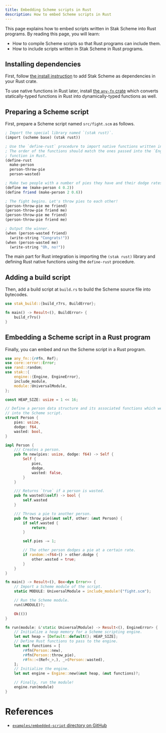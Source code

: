 ```yaml
---
title: Embedding Scheme scripts in Rust
description: How to embed Scheme scripts in Rust
---
```


This page explains how to embed scripts written in Stak Scheme into Rust programs. By reading this page, you will learn:

- How to compile Scheme scripts so that Rust programs can include them.
- How to include scripts written in Stak Scheme in Rust programs.

## Installing dependencies

First, follow [the install instruction](install#libraries) to add Stak Scheme as dependencies in your Rust crate.

To use native functions in Rust later, install [the `any-fn` crate](https://crates.io/crates/any-fn) which converts statically-typed functions in Rust into dynamically-typed functions as well.

## Preparing a Scheme script

First, prepare a Scheme script named `src/fight.scm` as follows.

```scheme
; Import the special library named `(stak rust)`.
(import (scheme base) (stak rust))

; Use the `define-rust` procedure to import native functions written in Rust.
; The order of the functions should match the ones passed into the `Engine::new()`
; function in Rust.
(define-rust
  make-person
  person-throw-pie
  person-wasted)

; Make two people with a number of pies they have and their dodge rates.
(define me (make-person 4 0.2))
(define friend (make-person 2 0.6))

; The fight begins. Let's throw pies to each other!
(person-throw-pie me friend)
(person-throw-pie friend me)
(person-throw-pie me friend)
(person-throw-pie friend me)

; Output the winner.
(when (person-wasted friend)
  (write-string "Congrats!"))
(when (person-wasted me)
  (write-string "Oh, no!"))
```

The main part for Rust integration is importing the `(stak rust)` library and defining Rust native functions using the `define-rust` procedure.

## Adding a build script

Then, add a build script at `build.rs` to build the Scheme source file
into bytecodes.

```rust no_run
use stak_build::{build_r7rs, BuildError};

fn main() -> Result<(), BuildError> {
    build_r7rs()
}
```

## Embedding a Scheme script in a Rust program

Finally, you can embed and run the Scheme script in a Rust program.

```rust
use any_fn::{r#fn, Ref};
use core::error::Error;
use rand::random;
use stak::{
    engine::{Engine, EngineError},
    include_module,
    module::UniversalModule,
};

const HEAP_SIZE: usize = 1 << 16;

// Define a person data structure and its associated functions which we include
// into the Scheme script.
struct Person {
    pies: usize,
    dodge: f64,
    wasted: bool,
}

impl Person {
    /// Creates a person.
    pub fn new(pies: usize, dodge: f64) -> Self {
        Self {
            pies,
            dodge,
            wasted: false,
        }
    }

    /// Returns `true` if a person is wasted.
    pub fn wasted(&self) -> bool {
        self.wasted
    }

    /// Throws a pie to another person.
    pub fn throw_pie(&mut self, other: &mut Person) {
        if self.wasted {
            return;
        }

        self.pies -= 1;

        // The other person dodges a pie at a certain rate.
        if random::<f64>() > other.dodge {
            other.wasted = true;
        }
    }
}

fn main() -> Result<(), Box<dyn Error>> {
    // Import a Scheme module of the script.
    static MODULE: UniversalModule = include_module!("fight.scm");

    // Run the Scheme module.
    run(&MODULE)?;

    Ok(())
}

fn run(module: &'static UniversalModule) -> Result<(), EngineError> {
    // Initialize a heap memory for a Scheme scripting engine.
    let mut heap = [Default::default(); HEAP_SIZE];
    // Define Rust functions to pass to the engine.
    let mut functions = [
        r#fn(Person::new),
        r#fn(Person::throw_pie),
        r#fn::<(Ref<_>,), _>(Person::wasted),
    ];
    // Initialize the engine.
    let mut engine = Engine::new(&mut heap, &mut functions)?;

    // Finally, run the module!
    engine.run(module)
}
```

# References

- [`examples/embedded-script` directory on GitHub](https://github.com/raviqqe/stak/tree/main/examples/embedded-script)
